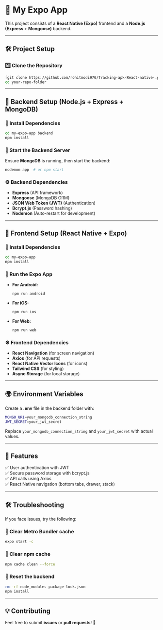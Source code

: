 # 🚀 My Expo App

This project consists of a **React Native (Expo)** frontend and a **Node.js (Express + Mongoose)** backend.

---

## 🛠️ Project Setup

### 1️⃣ Clone the Repository  
```sh
[git clone https://github.com/rohitmodi970/Tracking-apk-React-native-.git](https://github.com/rohitmodi970/Tracking-apk-Backend-.git)
cd your-repo-folder
```

---

## 📂 Backend Setup (Node.js + Express + MongoDB)

### 🔹 Install Dependencies  
```sh
cd my-expo-app backend
npm install
```

### 🔹 Start the Backend Server  
Ensure **MongoDB** is running, then start the backend:
```sh
nodemon app  # or npm start
```

### ⚙️ Backend Dependencies  
- **Express** (API framework)
- **Mongoose** (MongoDB ORM)
- **JSON Web Token (JWT)** (Authentication)
- **Bcrypt.js** (Password hashing)
- **Nodemon** (Auto-restart for development)

---

## 📱 Frontend Setup (React Native + Expo)

### 🔹 Install Dependencies  
```sh
cd my-expo-app
npm install
```

### 🔹 Run the Expo App  
- **For Android:**
  ```sh
  npm run android
  ```
- **For iOS:**
  ```sh
  npm run ios
  ```
- **For Web:**
  ```sh
  npm run web
  ```

### ⚙️ Frontend Dependencies  
- **React Navigation** (for screen navigation)
- **Axios** (for API requests)
- **React Native Vector Icons** (for icons)
- **Tailwind CSS** (for styling)
- **Async Storage** (for local storage)

---

## 🌍 Environment Variables
Create a **.env** file in the backend folder with:
```sh
MONGO_URI=your_mongodb_connection_string
JWT_SECRET=your_jwt_secret
```
Replace `your_mongodb_connection_string` and `your_jwt_secret` with actual values.

---

## 🚀 Features
✅ User authentication with JWT  
✅ Secure password storage with bcrypt.js  
✅ API calls using Axios  
✅ React Native navigation (bottom tabs, drawer, stack)  

---

## 🛠️ Troubleshooting
If you face issues, try the following:

### 🔹 Clear Metro Bundler cache  
```sh
expo start -c
```

### 🔹 Clear npm cache  
```sh
npm cache clean --force
```

### 🔹 Reset the backend  
```sh
rm -rf node_modules package-lock.json
npm install
```

---

## 💡 Contributing
Feel free to submit **issues** or **pull requests**! 🚀
